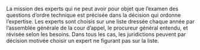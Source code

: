 La mission des experts qui ne peut avoir pour objet que l’examen des questions d’ordre technique est précisée dans la décision qui ordonne l’expertise.
Les experts sont choisis sur une liste dressée chaque année par l’assemblée générale de la cour d’appel, le procureur général entendu, et révisée selon les besoins.
Dans tous les cas, les juridictions peuvent par décision motivée choisir un expert ne figurant pas sur la liste.